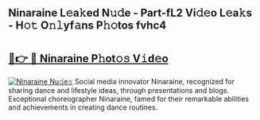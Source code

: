 ## Ninaraine L𝚎a𝚔ed N𝚞𝚍e - Part-fL2 Vi𝚍𝚎o L𝚎a𝚔s - H𝚘𝚝 O𝚗𝚕yf𝚊ns P𝚑𝚘tos fvhc4

# <h2><a href="http://kf1exwf.oniu.top/?m=Ninaraine">🔗👉 🔴 Ninaraine P𝚑ot𝚘𝚜 V𝚒d𝚎o</a></h2>

[![Ninaraine Nu𝚍e𝚜](https://i.imgur.com/0qMVB7G.gif)](http://kf1exwf.oniu.top/?m=Ninaraine)
Social media innovator Ninaraine, recognized for sharing dance and lifestyle ideas, through presentations and blogs. Exceptional choreographer Ninaraine, famed for their remarkable abilities and achievements in creating dance routines.  
